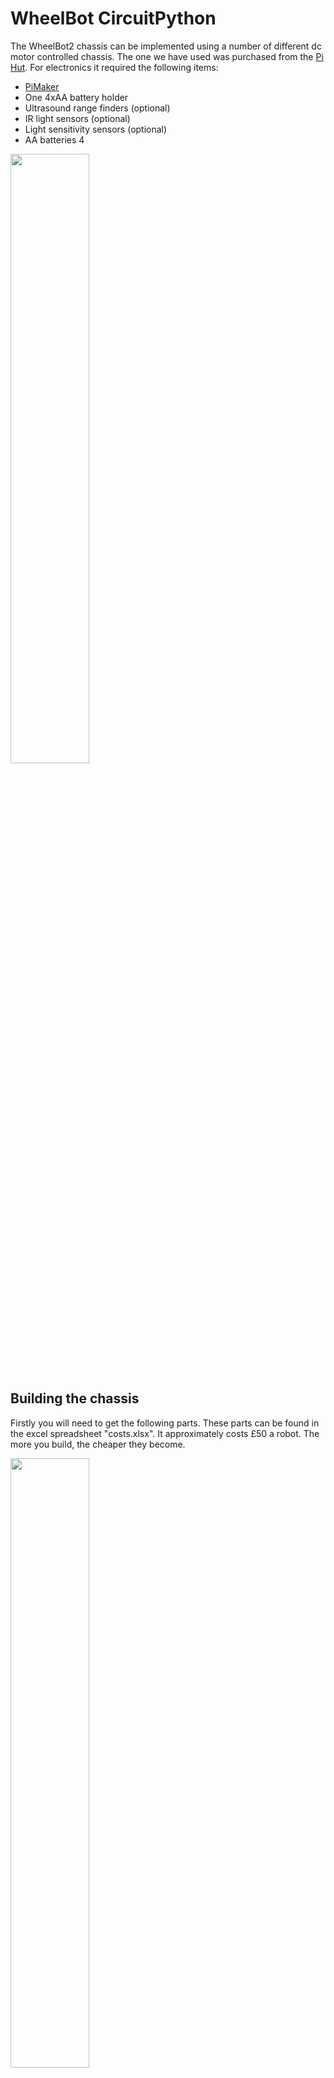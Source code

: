 
# WheelBot CircuitPython
The WheelBot2 chassis can be implemented using a number of different dc motor controlled chassis. The one we have used was purchased from the [Pi Hut](https://thepihut.com/products/adafruit-mini-3-layer-round-robot-chassis-kit-2wd-with-dc-motors). For electronics it required the following items:
- [PiMaker](https://thepihut.com/products/maker-pi-rp2040)
- One 4xAA battery holder
- Ultrasound range finders (optional)
- IR light sensors (optional)
- Light sensitivity sensors (optional)
- AA batteries 4

<img src="https://raw.githubusercontent.com/shepai/OpenEduBot/main/Assets/Robot.jpg" width="50%" >

## Building the chassis
Firstly you will need to get the following parts. These parts can be found in the excel spreadsheet "costs.xlsx". It approximately costs £50 a robot. The more you build, the cheaper they become.

<img src="https://raw.githubusercontent.com/shepai/OpenEduBot/main/Assets/CP_partList.PNG" width="50%" >

### Wiring

The wiring of the motors and battery needs to be in motors 3 and 4 for the library to be compatible. You may want to strip the ends of the wires off on the motors if it cannot be directly screwed into the robotics board.
The sensor inputs can be changed to any analogue pin, if you wish to add more then they can be used.

<img src="https://raw.githubusercontent.com/shepai/OpenEduBot/main/Assets/CP_wiring.PNG" width="50%" >

### Step 1
Mount both of the motors on the chassis, using the side plates within the two rectangular slots on the chassis will keep the motors in place. This is the point that you can mount your chosen sensors for the lower level. If you are working with light sensors, this level is ideal.

<img src="https://raw.githubusercontent.com/shepai/OpenEduBot/main/Assets/step1.PNG" width="50%" >

### Step 2
Mount the main controller, make sure you have soldered some L-shaped pins underneath the Robotics board if you wish to use GPIO pins to interface with sensors. If you are using more HATs than just the robotics board, you may want to consider using Step 3 as your second layer.
<img src="https://raw.githubusercontent.com/shepai/OpenEduBot/main/Assets/CP_step2.PNG" width="50%" >

### Step 3
It is ideal to have the batteries on the top, so they can be easily changed without having to unscrew the chassis.
<img src="https://raw.githubusercontent.com/shepai/OpenEduBot/main/Assets/CP_step3.PNG" width="50%" >


## Programming

The physical robot makes use of sensors and two motors. We can attach a USB to it and upload the code.

## Using a different IDE
Using a specific IDEs can be simpler for using MicroPython. [Thonny IDE](https://thonny.org/) is a simple IDE for uploading programs to the Raspberry Pi Pico. Once you have set up the IDE we can start [programming the board](https://projects.raspberrypi.org/en/projects/getting-started-with-the-pico).

### Step 1
Download the robot control library from [Github](https://raw.githubusercontent.com/shepai/OpenEduBot/main/Library/EduBot_CP.py) and have handy in a folder.

### Step 2
You will need to connect the robot to your device via USB. Make sure you have Thonny IDE up. In the bottom right corner you should be able to select the interpreter for the IDE. We want Generic CircuitPython.
